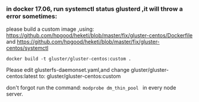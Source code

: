 

### in docker 17.06, run systemctl status glusterd ,it will throw a error sometimes:


please build a custom image ,using:
  https://github.com/hpgood/heketi/blob/master/fix/gluster-centos/Dockerfile and
  https://github.com/hpgood/heketi/blob/master/fix/gluster-centos/systemctl


`docker build -t gluster/gluster-centos:custom . `

Please edit glusterfs-daemonset.yaml,and change 
  gluster/gluster-centos:latest
to:
  gluster/gluster-centos:custom
  
  
  
don't forgot run the command:
  `modprobe dm_thin_pool `
in  every node server.
  
